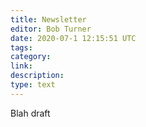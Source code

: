 ```yaml
--- 
title: Newsletter
editor: Bob Turner
date: 2020-07-1 12:15:51 UTC
tags: 
category: 
link: 
description: 
type: text
---
```


Blah draft